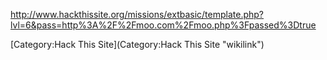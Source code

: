 <http://www.hackthissite.org/missions/extbasic/template.php?lvl=6&pass=http%3A%2F%2Fmoo.com%2Fmoo.php%3Fpassed%3Dtrue>

[Category:Hack This Site](Category:Hack This Site "wikilink")
